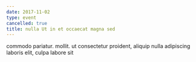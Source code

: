 ```yaml
---
date: 2017-11-02
type: event
cancelled: true
title: nulla Ut in et occaecat magna sed
---
```

commodo pariatur. mollit. ut consectetur proident, aliquip nulla adipiscing laboris elit, culpa labore sit